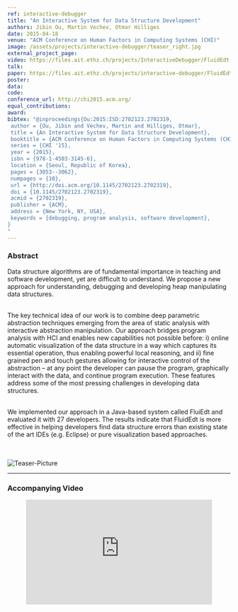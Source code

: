 ```yaml
---
ref: interactive-debugger
title: "An Interactive System for Data Structure Development"
authors: Jibin Ou, Martin Vechev, Otmar Hilliges
date: 2015-04-18
venue: "ACM Conference on Human Factors in Computing Systems (CHI)"
image: /assets/projects/interactive-debugger/teaser_right.jpg
external_project_page: 
video: https://files.ait.ethz.ch/projects/InteractiveDebugger/FluidEdt-Ou-CHI2015.mp4
talk: 
paper: https://files.ait.ethz.ch/projects/interactive-debugger/FluidEdt-Ou-CHI2015.pdf
poster: 
data: 
code: 
conference_url: http://chi2015.acm.org/
equal_contributions: 
award: 
bibtex: "@inproceedings{Ou:2015:ISD:2702123.2702319,
 author = {Ou, Jibin and Vechev, Martin and Hilliges, Otmar},
 title = {An Interactive System for Data Structure Development},
 booktitle = {ACM Conference on Human Factors in Computing Systems (CHI)},
 series = {CHI '15},
 year = {2015},
 isbn = {978-1-4503-3145-6},
 location = {Seoul, Republic of Korea},
 pages = {3053--3062},
 numpages = {10},
 url = {http://doi.acm.org/10.1145/2702123.2702319},
 doi = {10.1145/2702123.2702319},
 acmid = {2702319},
 publisher = {ACM},
 address = {New York, NY, USA},
 keywords = {debugging, program analysis, software development},
}
"
---
```


<h3>Abstract</h3>
<p>
    Data structure algorithms are of fundamental importance in
teaching and software development, yet are difficult to understand.
We propose a new approach for understanding, debugging
and developing heap manipulating data structures.<br /><br />


The key technical idea of our work is to combine deep parametric
abstraction techniques emerging from the area of static
analysis with interactive abstraction manipulation. Our approach
bridges program analysis with HCI and enables new
capabilities not possible before: i) online automatic visualization
of the data structure in a way which captures its essential
operation, thus enabling powerful local reasoning, and ii) fine
grained pen and touch gestures allowing for interactive control
of the abstraction – at any point the developer can pause
the program, graphically interact with the data, and continue
program execution. These features address some of the most
pressing challenges in developing data structures.<br /><br />


We implemented our approach in a Java-based system called FluiEdt and evaluated it with 27 developers. The results indicate that FluidEdt is more effective in helping developers find data structure errors than existing state of the art IDEs (e.g. Eclipse) or pure visualization based approaches.
</p>
  
 
<br><br> <img class="halfcol" src="/assets/projects/interactive-debugger/teaser_right.jpg" alt="Teaser-Picture" />
<hr />
   

<h3>Accompanying Video</h3>
<div class="video" align="center">
   <iframe width="420" height="237" src="https://www.youtube.com/embed/yxhf5OEpKdM" frameborder="0" allowfullscreen></iframe>
</div>